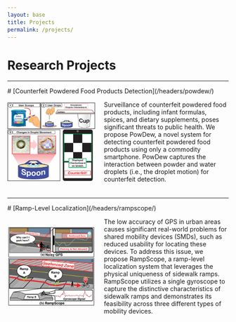 ```yaml
---
layout: base
title: Projects
permalink: /projects/
---
```


# Research Projects

<hr> <!-- Add Line -->
# [Counterfeit Powdered Food Products Detection](/headers/powdew/)
<div style="display: flex; align-items: center; margin-bottom: 20px;">
    <img src="../images/powdew/intro.svg" alt="PowDew" width="200" style="margin-right: 20px;">
    <p>Surveillance of counterfeit powdered food products, including infant formulas, spices, and dietary supplements, poses significant threats to public health. We propose PowDew, a novel system for detecting counterfeit powdered food products using only a commodity smartphone. PowDew captures the interaction between powder and water droplets (i.e., the droplet motion) for counterfeit detection.</p>
</div>

<hr> <!-- Add Line -->
# [Ramp-Level Localization](/headers/rampscope/)
<div style="display: flex; align-items: center; margin-bottom: 20px;">
    <img src="../images/rampscope/intro.svg" alt="RampScope" width="200" style="margin-right: 20px;">
    <p>The low accuracy of GPS in urban areas causes significant real-world problems for shared mobility devices (SMDs), such as reduced usability for locating these devices. To address this issue, we propose RampScope, a ramp-level localization system that leverages the physical uniqueness of sidewalk ramps. RampScope utilizes a single gyroscope to capture the distinctive characteristics of sidewalk ramps and demonstrates its feasibility across three different types of mobility devices.</p>
</div>
